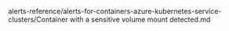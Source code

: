alerts-reference/alerts-for-containers-azure-kubernetes-service-clusters/Container with a sensitive volume mount detected.md